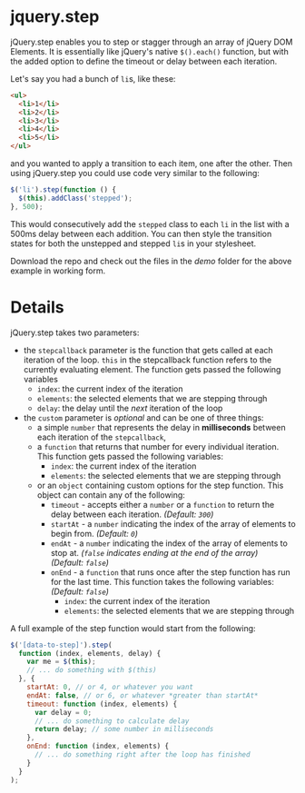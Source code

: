 jquery.step
===========

jQuery.step enables you to step or stagger through an array of jQuery DOM Elements.
It is essentially like jQuery's native `$().each()` function, but with the added option to define the timeout or delay between
each iteration.

Let's say you had a bunch of `li`s, like these:

```html
<ul>
  <li>1</li>
  <li>2</li>
  <li>3</li>
  <li>4</li>
  <li>5</li>
</ul>
```

and you wanted to apply a transition to each item, one after the other.
Then using jQuery.step you could use code very similar to the following:

```javascript
$('li').step(function () {
  $(this).addClass('stepped');
}, 500);
```

This would consecutively add the `stepped` class to each `li` in the list with a 500ms delay between each addition.
You can then style the transition states for both the unstepped and stepped `li`s in your stylesheet. 

Download the repo and check out the files in the *demo* folder for the above example in working form.


Details
=======

jQuery.step takes two parameters:

- the `stepcallback` parameter is the function that gets called at each iteration of the loop. `this` in the stepcallback function refers to the currently evaluating element. The function gets passed the following variables
    - `index`: the current index of the iteration
    - `elements`: the selected elements that we are stepping through
    - `delay`: the delay until the *next* iteration of the loop
- the `custom` parameter is *optional* and can be one of three things:
    - a simple `number` that represents the delay in **milliseconds** between each iteration of the `stepcallback`,
    - a `function` that returns that number for every individual iteration. This function gets passed the following variables:
        - `index`: the current index of the iteration
        - `elements`: the selected elements that we are stepping through
    - or an `object` containing custom options for the step function. This object can contain any of the following:
        - `timeout` - accepts either a `number` or a `function` to return the delay between each iteration. 
        *(Default:&nbsp;`300`)*
        - `startAt` - a `number` indicating the index of the array of elements to begin from. 
        *(Default:&nbsp;`0`)*
        - `endAt`   - a `number` indicating the index of the array of elements to stop at. *(`false` indicates ending at the end of the array)* 
        *(Default:&nbsp;`false`)*
        - `onEnd`   - a `function` that runs once after the step function has run for the last time. This function takes the following variables:
        *(Default:&nbsp;`false`)*
            - `index`: the current index of the iteration
            - `elements`: the selected elements that we are stepping through
  
A full example of the step function would start from the following:

```javascript
$('[data-to-step]').step(
  function (index, elements, delay) {
    var me = $(this);
    // ... do something with $(this)
  }, {
    startAt: 0, // or 4, or whatever you want
    endAt: false, // or 6, or whatever *greater than startAt*
    timeout: function (index, elements) {
      var delay = 0;
      // ... do something to calculate delay
      return delay; // some number in milliseconds
    },
    onEnd: function (index, elements) {
      // ... do something right after the loop has finished
    }
  }
);
```